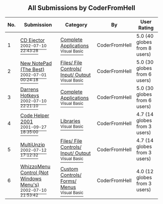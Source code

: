 ﻿<div align="center">

## All Submissions by CoderFromHell

</div>

No.  | Submission | Category | By   | User Rating
---- | ---------- | -------- | ---- | -----------
1 | [CD Ejector<br /><sup>2002-07-10 22:43:28</sup>](https://github.com/Planet-Source-Code/coderfromhell-cd-ejector__1-36785) | [Complete Applications<br /><sup>Visual Basic</sup>](../ByCategory/complete-applications__1-27.md) | CoderFromHell | 5.0 (40 globes from 8 users)
2 | [New NotePad \(The Best\)<br /><sup>2002-07-01 00:24:18</sup>](https://github.com/Planet-Source-Code/coderfromhell-new-notepad-the-best__1-36772) | [Files/ File Controls/ Input/ Output<br /><sup>Visual Basic</sup>](../ByCategory/files-file-controls-input-output__1-3.md) | CoderFromHell | 5.0 (30 globes from 6 users)
3 | [Darrens Hotkeys<br /><sup>2002-07-10 22:21:10</sup>](https://github.com/Planet-Source-Code/coderfromhell-darrens-hotkeys__1-36783) | [Complete Applications<br /><sup>Visual Basic</sup>](../ByCategory/complete-applications__1-27.md) | CoderFromHell | 5.0 (30 globes from 6 users)
4 | [Code Helper 2001<br /><sup>2001-09-27 18:35:00</sup>](https://github.com/Planet-Source-Code/coderfromhell-code-helper-2001__1-27589) | [Libraries<br /><sup>Visual Basic</sup>](../ByCategory/libraries__1-49.md) | CoderFromHell | 4.7 (14 globes from 3 users)
5 | [MultiUnzip<br /><sup>2002-07-12 17:12:32</sup>](https://github.com/Planet-Source-Code/coderfromhell-multiunzip__1-36838) | [Files/ File Controls/ Input/ Output<br /><sup>Visual Basic</sup>](../ByCategory/files-file-controls-input-output__1-3.md) | CoderFromHell | 4.7 (14 globes from 3 users)
6 | [WhizzoMenu Control \(Not Windows Menu's\)<br /><sup>2002-07-10 21:53:42</sup>](https://github.com/Planet-Source-Code/coderfromhell-whizzomenu-control-not-windows-menu-s__1-36776) | [Custom Controls/ Forms/  Menus<br /><sup>Visual Basic</sup>](../ByCategory/custom-controls-forms-menus__1-4.md) | CoderFromHell | 4.0 (12 globes from 3 users)
